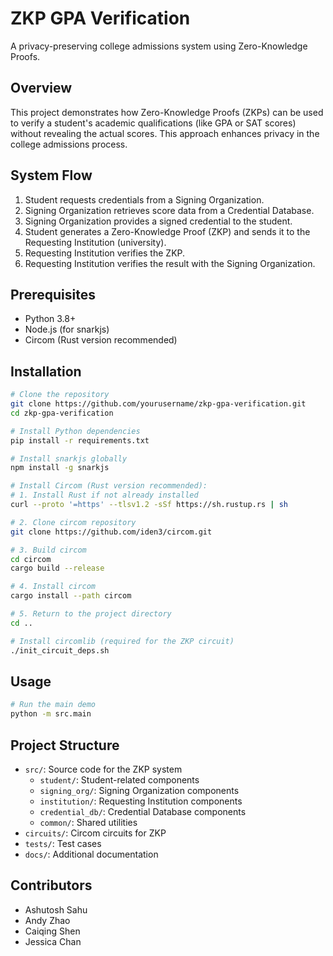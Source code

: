 # ZKP GPA Verification

A privacy-preserving college admissions system using Zero-Knowledge Proofs.

## Overview

This project demonstrates how Zero-Knowledge Proofs (ZKPs) can be used to verify a student's academic qualifications (like GPA or SAT scores) without revealing the actual scores. This approach enhances privacy in the college admissions process.

## System Flow

1. Student requests credentials from a Signing Organization.
2. Signing Organization retrieves score data from a Credential Database.
3. Signing Organization provides a signed credential to the student.
4. Student generates a Zero-Knowledge Proof (ZKP) and sends it to the Requesting Institution (university).
5. Requesting Institution verifies the ZKP.
6. Requesting Institution verifies the result with the Signing Organization.

## Prerequisites

- Python 3.8+
- Node.js (for snarkjs)
- Circom (Rust version recommended)

## Installation

```bash
# Clone the repository
git clone https://github.com/yourusername/zkp-gpa-verification.git
cd zkp-gpa-verification

# Install Python dependencies
pip install -r requirements.txt

# Install snarkjs globally
npm install -g snarkjs

# Install Circom (Rust version recommended):
# 1. Install Rust if not already installed
curl --proto '=https' --tlsv1.2 -sSf https://sh.rustup.rs | sh

# 2. Clone circom repository
git clone https://github.com/iden3/circom.git

# 3. Build circom
cd circom
cargo build --release

# 4. Install circom
cargo install --path circom

# 5. Return to the project directory
cd ..

# Install circomlib (required for the ZKP circuit)
./init_circuit_deps.sh
```

## Usage

```bash
# Run the main demo
python -m src.main
```

## Project Structure

- `src/`: Source code for the ZKP system
  - `student/`: Student-related components
  - `signing_org/`: Signing Organization components
  - `institution/`: Requesting Institution components
  - `credential_db/`: Credential Database components
  - `common/`: Shared utilities
- `circuits/`: Circom circuits for ZKP
- `tests/`: Test cases
- `docs/`: Additional documentation

## Contributors

- Ashutosh Sahu
- Andy Zhao
- Caiqing Shen
- Jessica Chan
